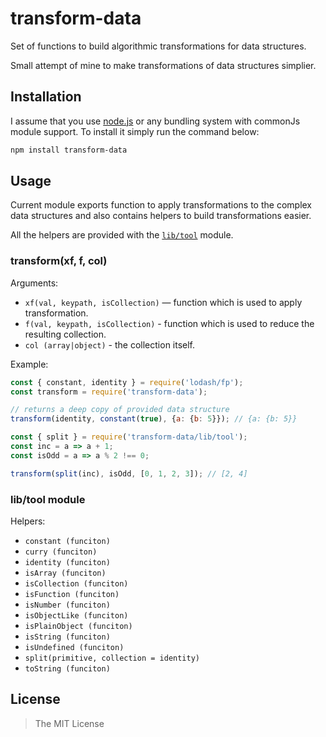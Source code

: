transform-data
==============

Set of functions to build algorithmic transformations for data structures.

Small attempt of mine to make transformations of data structures simplier.


## Installation

I assume that you use [node.js](https://nodejs.org/en/) or any bundling system with commonJs module support. To install it simply run the command below:

```bash
npm install transform-data
```


## Usage

Current module exports function to apply transformations to the complex data structures and also contains helpers to build transformations easier.

All the helpers are provided with the [`lib/tool`](lib/tool.js) module.


### transform(xf, f, col)

Arguments:

- `xf(val, keypath, isCollection)` — function which is used to apply transformation.
- `f(val, keypath, isCollection)` - function which is used to reduce the resulting collection.
- `col (array|object)` - the collection itself.

Example:

```javascript
const { constant, identity } = require('lodash/fp');
const transform = require('transform-data');

// returns a deep copy of provided data structure
transform(identity, constant(true), {a: {b: 5}}); // {a: {b: 5}}

const { split } = require('transform-data/lib/tool');
const inc = a => a + 1;
const isOdd = a => a % 2 !== 0;

transform(split(inc), isOdd, [0, 1, 2, 3]); // [2, 4]
```


### lib/tool module

Helpers:

- `constant (funciton)`
- `curry (funciton)`
- `identity (funciton)`
- `isArray (funciton)`
- `isCollection (funciton)`
- `isFunction (funciton)`
- `isNumber (funciton)`
- `isObjectLike (funciton)`
- `isPlainObject (funciton)`
- `isString (funciton)`
- `isUndefined (funciton)`
- `split(primitive, collection = identity)`
- `toString (funciton)`


## License

> The MIT License
